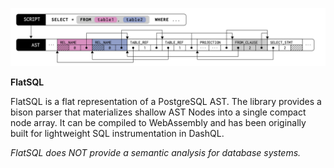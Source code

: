 ![AST Figure](img/ast.png?raw=true)

**FlatSQL**

FlatSQL is a flat representation of a PostgreSQL AST.
The library provides a bison parser that materializes shallow AST Nodes into a single compact node array.
It can be compiled to WebAssembly and has been originally built for lightweight SQL instrumentation in DashQL.

*FlatSQL does NOT provide a semantic analysis for database systems.*
